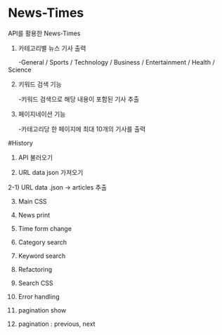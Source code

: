 # News-Times
API를 활용한 News-Times


1. 카테고리별 뉴스 기사 출력

&nbsp;&nbsp;&nbsp;&nbsp;&nbsp;&nbsp;-General / Sports / Technology / Business / Entertainment / Health / Science

2. 키워드 검색 기능

&nbsp;&nbsp;&nbsp;&nbsp;&nbsp;&nbsp;-키워드 검색으로 해당 내용이 포함된 기사 추출

3. 페이지네이션 기능

&nbsp;&nbsp;&nbsp;&nbsp;&nbsp;&nbsp;-카테고리당 한 페이지에 최대 10개의 기사를 출력 



#History


1) API 불러오기

2) URL data json 가져오기

2-1) URL data .json -> articles 추출

3) Main CSS

4) News print

5) Time form change

6) Category search

7) Keyword search

8) Refactoring

9) Search CSS

10) Error handling

11) pagination show

12) pagination : previous, next
